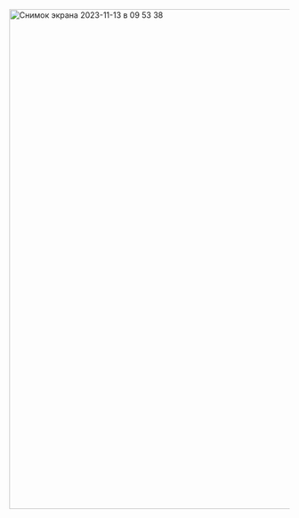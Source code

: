 <img width="897" alt="Снимок экрана 2023-11-13 в 09 53 38" src="https://github.com/SaZdAn24/rsschool-cv/assets/126406996/97b3aab3-aaf2-4ae1-8d46-c2fb8f39f145">
